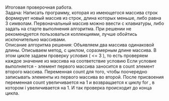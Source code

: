 Итоговая проверочная работа.  
Задача:  Написать программу, которая из имеющегося массива строк формирует новый массив из строк, длина которых меньше, либо равна 3 символам.  Первоначальный массив можно ввести с клавиатуры, либо задать на старте выполнения алгоритма.  При решении не рекомендуется пользоваться коллекциями, лучше обойтись исключительно массивами.  
Описание алгоритма решения:  Объявляем два массива одинаковой длины. Описываем метод, с циклом, соразмерным длине массива. В этом цикле задаем проверку условия ( <= 3 ), то есть проверяем каждое значение из массива на соответствие условию  Если условие выполняется - элемент первого массива заносится в count элемент второго массива.  Переменная count для того, чтобы поочередно записывать элементы из первого массива во второй. После присвоения переменная count увеличивается на 1 и возвращается к циклу for , в котором i увеличивается на 1. И так проверка происходит до конца цикла.
